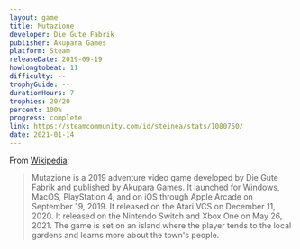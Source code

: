 ```yaml
---
layout: game
title: Mutazione
developer: Die Gute Fabrik
publisher: Akupara Games
platform: Steam
releaseDate: 2019-09-19
howlongtobeat: 11
difficulty: --
trophyGuide: --
durationHours: 7
trophies: 20/20
percent: 100%
progress: complete
link: https://steamcommunity.com/id/steinea/stats/1080750/
date: 2021-01-14
---
```


From [Wikipedia](https://en.wikipedia.org/wiki/Mutazione):

> Mutazione is a 2019 adventure video game developed by Die Gute Fabrik and published by Akupara Games. It launched for Windows, MacOS, PlayStation 4, and on iOS through Apple Arcade on September 19, 2019. It released on the Atari VCS on December 11, 2020. It released on the Nintendo Switch and Xbox One on May 26, 2021. The game is set on an island where the player tends to the local gardens and learns more about the town's people.
